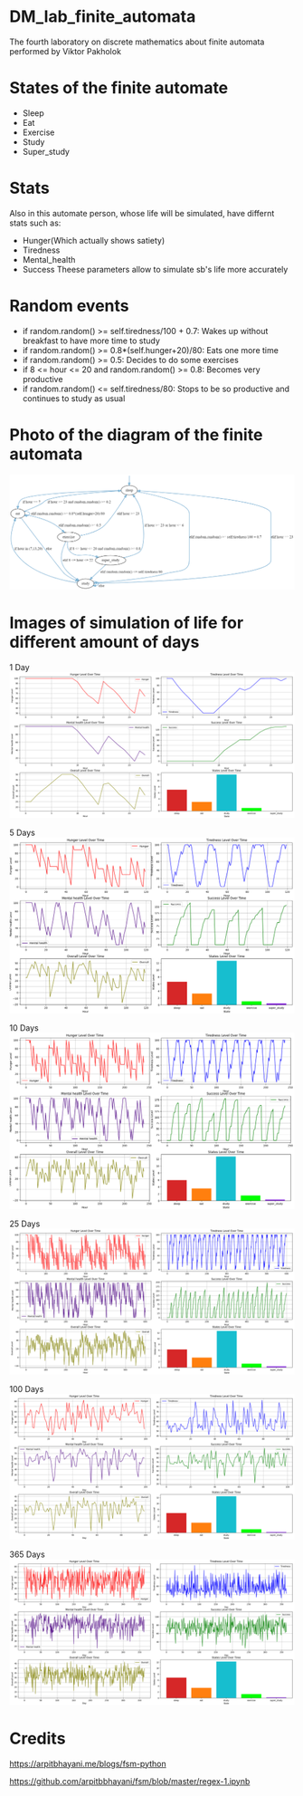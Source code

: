 # DM_lab_finite_automata
The fourth laboratory on discrete mathematics about finite automata performed by Viktor Pakholok

# States of the finite automate
- Sleep
- Eat
- Exercise
- Study
- Super_study

# Stats
Also in this automate person, whose life will be simulated, have differnt stats such as:
- Hunger(Which actually shows satiety)
- Tiredness
- Mental_health
- Success
Theese parameters allow to simulate sb's life more accurately

# Random events
- if random.random() >= self.tiredness/100 + 0.7: 
Wakes up without breakfast to have more time to study
- if random.random() >= 0.8*(self.hunger+20)/80:
Eats one more time
- if random.random() >= 0.5:
Decides to do some exercises
- if 8 <= hour <= 20 and random.random() >= 0.8:
Becomes very productive
- if random.random() <= self.tiredness/80:
Stops to be so productive and continues to study as usual

# Photo of the diagram of the finite automata
![Alt text](scheme_img.png)

# Images of simulation of life for different amount of days

1 Day
![Alt text](./imgs/1_day.png)

5 Days
![Alt text](./imgs/5_days.png)

10 Days
![Alt text](./imgs/10_days.png)

25 Days
![Alt text](./imgs/25_days.png)

100 Days
![Alt text](./imgs/100_days.png)

365 Days
![Alt text](./imgs/365_days.png)

# Credits
https://arpitbhayani.me/blogs/fsm-python

https://github.com/arpitbbhayani/fsm/blob/master/regex-1.ipynb
